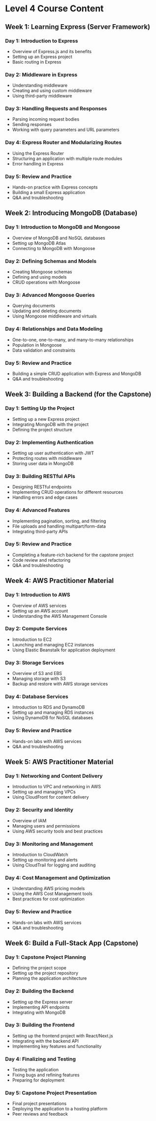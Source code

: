 # Level 4 Course Content

## Week 1: Learning Express (Server Framework)

### Day 1: Introduction to Express

- Overview of Express.js and its benefits
- Setting up an Express project
- Basic routing in Express

### Day 2: Middleware in Express

- Understanding middleware
- Creating and using custom middleware
- Using third-party middleware

### Day 3: Handling Requests and Responses

- Parsing incoming request bodies
- Sending responses
- Working with query parameters and URL parameters

### Day 4: Express Router and Modularizing Routes

- Using the Express Router
- Structuring an application with multiple route modules
- Error handling in Express

### Day 5: Review and Practice

- Hands-on practice with Express concepts
- Building a small Express application
- Q&A and troubleshooting

## Week 2: Introducing MongoDB (Database)

### Day 1: Introduction to MongoDB and Mongoose

- Overview of MongoDB and NoSQL databases
- Setting up MongoDB Atlas
- Connecting to MongoDB with Mongoose

### Day 2: Defining Schemas and Models

- Creating Mongoose schemas
- Defining and using models
- CRUD operations with Mongoose

### Day 3: Advanced Mongoose Queries

- Querying documents
- Updating and deleting documents
- Using Mongoose middleware and virtuals

### Day 4: Relationships and Data Modeling

- One-to-one, one-to-many, and many-to-many relationships
- Population in Mongoose
- Data validation and constraints

### Day 5: Review and Practice

- Building a simple CRUD application with Express and MongoDB
- Q&A and troubleshooting

## Week 3: Building a Backend (for the Capstone)

### Day 1: Setting Up the Project

- Setting up a new Express project
- Integrating MongoDB with the project
- Defining the project structure

### Day 2: Implementing Authentication

- Setting up user authentication with JWT
- Protecting routes with middleware
- Storing user data in MongoDB

### Day 3: Building RESTful APIs

- Designing RESTful endpoints
- Implementing CRUD operations for different resources
- Handling errors and edge cases

### Day 4: Advanced Features

- Implementing pagination, sorting, and filtering
- File uploads and handling multipart/form-data
- Integrating third-party APIs

### Day 5: Review and Practice

- Completing a feature-rich backend for the capstone project
- Code review and refactoring
- Q&A and troubleshooting

## Week 4: AWS Practitioner Material

### Day 1: Introduction to AWS

- Overview of AWS services
- Setting up an AWS account
- Understanding the AWS Management Console

### Day 2: Compute Services

- Introduction to EC2
- Launching and managing EC2 instances
- Using Elastic Beanstalk for application deployment

### Day 3: Storage Services

- Overview of S3 and EBS
- Managing storage with S3
- Backup and restore with AWS storage services

### Day 4: Database Services

- Introduction to RDS and DynamoDB
- Setting up and managing RDS instances
- Using DynamoDB for NoSQL databases

### Day 5: Review and Practice

- Hands-on labs with AWS services
- Q&A and troubleshooting

## Week 5: AWS Practitioner Material

### Day 1: Networking and Content Delivery

- Introduction to VPC and networking in AWS
- Setting up and managing VPCs
- Using CloudFront for content delivery

### Day 2: Security and Identity

- Overview of IAM
- Managing users and permissions
- Using AWS security tools and best practices

### Day 3: Monitoring and Management

- Introduction to CloudWatch
- Setting up monitoring and alerts
- Using CloudTrail for logging and auditing

### Day 4: Cost Management and Optimization

- Understanding AWS pricing models
- Using the AWS Cost Management tools
- Best practices for cost optimization

### Day 5: Review and Practice

- Hands-on labs with AWS services
- Q&A and troubleshooting

## Week 6: Build a Full-Stack App (Capstone)

### Day 1: Capstone Project Planning

- Defining the project scope
- Setting up the project repository
- Planning the application architecture

### Day 2: Building the Backend

- Setting up the Express server
- Implementing API endpoints
- Integrating with MongoDB

### Day 3: Building the Frontend

- Setting up the frontend project with React/Next.js
- Integrating with the backend API
- Implementing key features and functionality

### Day 4: Finalizing and Testing

- Testing the application
- Fixing bugs and refining features
- Preparing for deployment

### Day 5: Capstone Project Presentation

- Final project presentations
- Deploying the application to a hosting platform
- Peer reviews and feedback
